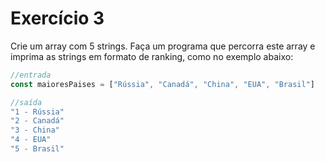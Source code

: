 # Exercício 3

Crie um array com 5 strings. Faça um programa que percorra este array e imprima as strings em formato de ranking, como no exemplo abaixo:

```jsx
//entrada
const maioresPaises = ["Rússia", "Canadá", "China", "EUA", "Brasil"]

//saída
"1 - Rússia"
"2 - Canadá"
"3 - China"
"4 - EUA"
"5 - Brasil"
```

